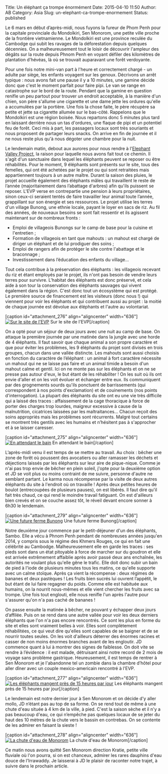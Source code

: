 Title: Un éléphant ça trompe énormément
Date: 2015-04-10 11:50
Author: AB
Category: Asia
Slug: un-elephant-ca-trompe-enormement
Status: published

Le 6 mars en début d’après-midi, nous fuyons la fureur de Phom Penh pour
la capitale provinciale du Mondolkiri, Sen Monorom, une petite ville
proche de la frontière vietnamienne. Le Mondolkiri est une province
reculée du Cambodge qui subit les ravages de la déforestation depuis
quelques décennies. On a malheureusement tout le loisir de découvrir
l'ampleur des dégâts sur la route depuis Phnom Penh en voyant défiler
des kilomètres de plantation d'hévéas, là où se trouvait auparavant une
forêt verdoyante.

<!--more-->

Pour une fois notre mini-van part à l'heure et correctement chargé - un
adulte par siège, les enfants voyagent sur les genoux. Décrivons un
arrêt typique : nous avons fait une pause il y a 10 minutes, une gamine
décide donc que c'est le moment parfait pour faire pipi. Le van se range
en catastrophe sur le bord de la route. Pendant que la gamine en
question renifle un peu partout pour trouver un endroit acceptable, à la
manière d'un chien, son père s'allume une cigarette et une dame jette
les ordures qu'elle a accumulées par la portière. Une fois la chose
faite, le père récupère sa petite et jette sa cigarette allumée sur le
bas-côté. Rappelons que le Mondolkiri est une région boisée. Nous
repartons donc 5 minutes plus tard en laissant derrière nous un tas
d'ordures, une flaque de pipi et un potentiel feu de forêt. Ceci mis à
part, les passagers locaux sont très souriants et nous proposent de
partager leurs snacks. On arrive en fin de journée et il ne nous reste
plus qu'à nous dégoter une chambre pour la nuit.

Le lendemain matin, debout aux aurores pour nous rendre à l'[Elephant
Valley
Project](http://www.elephantvalleyproject.org/about/e-v-p/ "Elephant Valley Project"),
la raison pour laquelle nous avons fait tout ce chemin. Il s'agit d'un
sanctuaire dans lequel les éléphants peuvent se reposer ou être
réhabilités. Pour le moment, 9 éléphants sont présents sur le site, tous
des femelles, qui ont été achetées par le projet ou qui sont retraitées
mais appartiennent toujours à un autre maître. Durant la saison des
pluies, le projet accueille également des éléphants mâles qui
travaillent le reste de l’année (majoritairement dans l’abattage
d'arbres) afin qu'ils puissent se reposer. L'EVP verse en contrepartie
une pension à leurs propriétaires, sinon ceux-ci seraient tentés de
faire travailler leur animal toute l’année, grappillant sur son énergie
et ses ressources. Le projet utilise les terres d'un village Bunong, une
ethnie locale, payant le loyer en sacs de riz. Au fil des années, de
nouveaux besoins se sont fait ressentir et ils agissent maintenant sur
de nombreux fronts :

-   Emploi de villageois Bunongs sur le camp de base pour la cuisine et
    l'entretien ;
-   Formation de villageois en tant que mahouts : un mahout est chargé
    de diriger un éléphant et de lui prodiguer des soins ;
-   Emploi de rangers afin de protéger le site contre l'abattage et le
    braconnage ;
-   Investissement dans l’éducation des enfants du village...

Tout cela contribue à la préservation des éléphants : les villageois
recevant du riz et étant employés par le projet, ils n'ont pas besoin de
vendre leurs terres pour survivre. L'habitat des éléphants est donc
préservé, et cela aide à son tour la conservation des éléphants sauvages
qui vivent également dans la région. C'est donc tout un écosystème qui
est protégé. Le première source de financement est les visiteurs (donc
nous !) qui viennent pour voir les éléphants et qui contribuent aussi au
projet : la moitié de chaque journée est dévolue aux éléphants et
l'autre au volontariat.

[caption id="attachment\_276" align="aligncenter" width="636"][![Sur le
site de
l'EVP](https://astridetjdenasie.files.wordpress.com/2015/04/sam_4673.jpg?w=636)](https://astridetjdenasie.files.wordpress.com/2015/04/sam_4673.jpg)
Sur le site de l'EVP[/caption]

On a opté pour un séjour de deux jours avec une nuit au camp de base. On
attaque la première journée par une matinée dans la jungle avec une
horde de 4 éléphants. Il faut savoir que chaque animal a son propre
caractère et que pour éviter les problèmes, les 9 éléphants du projet
sont divisés en trois groupes, chacun dans une vallée distincte. Les
mahouts sont aussi choisis en fonction du caractère de l’éléphant : un
animal à fort caractère nécessite un mahout qui ne se laisse pas faire
et un animal timide a besoin d'un mahout calme et gentil. Ici on ne
monte pas sur les éléphants et on ne se presse pas autour d'eux, le but
étant de les réhabiliter ! On les suit où ils ont envie d'aller et on
les voit évoluer et échanger entre eux. Ils communiquent par des
grognements sourds qu'ils ponctuent de barrissements (qui
correspondent à nos points d'exclamation) et de couinements (nos points
d'interrogation). La plupart des éléphants du site ont eu une vie très
difficile qui a laissé des traces : affaissement de la cage thoracique à
force de porter des charges trop lourdes, maigreur excessive à cause de
la malnutrition, cicatrices laissées par les maltraitances... Chacun
reçoit des soins appropriés mais les problèmes sont récurrents. Malgré
tout certains se montrent très gentils avec les humains et n’hésitent
pas à s'approcher et à se laisser caresser.

[caption id="attachment\_275" align="aligncenter" width="636"][![En
attendant le
bain](https://astridetjdenasie.files.wordpress.com/2015/04/sam_4635.jpg?w=636)](https://astridetjdenasie.files.wordpress.com/2015/04/sam_4635.jpg)
En attendant le bain[/caption]

L’après-midi venu il est temps de se mettre au travail. Au choix :
bêcher une zone de forêt où poussent des avocatiers ou aller ramasser
les déchets et déjections laissés par les éléphants sur leur aire de
pique-nique. Comme je n'ai pas trop envie de bêcher en plein soleil,
j'opte pour la deuxième option et JD se voit plus ou moins contraint de
me suivre, personne d'autre ne semblant partant. Le karma nous
récompense par la visite de deux autres éléphants du site à l'endroit où
on travaille ! Après deux petites heures de boulot (entrecoupées de
plusieurs pauses), on est libérés. Il faut dire qu'il fait très chaud,
ce qui rend le moindre travail fatiguant. On est d'ailleurs bien crevés
et on se couche assez tôt, le réveil devant encore sonner à 6h30 le
lendemain.

[caption id="attachment\_279" align="aligncenter" width="636"][![Une
future ferme
Bunong](https://astridetjdenasie.files.wordpress.com/2015/04/sam_4714.jpg?w=636)](https://astridetjdenasie.files.wordpress.com/2015/04/sam_4714.jpg)
Une future ferme Bunong[/caption]

Notre deuxième jour commence par le petit-déjeuner d'un des éléphants,
Sambo. Elle a vécu à Phnom Penh pendant de nombreuses années jusqu'en
2014, y compris sous le régime des Khmers Rouges, ce qui en fait une
célébrité au Cambodge. Malheureusement elle en garde les traces : ses
pieds sont dans un état pitoyable à force de marcher sur du goudron et
elle est arrivée extrêmement affaiblie après avoir passé deux ans
enchaînée, les autorités ne voulant plus qu'elle gêne le trafic. Elle
doit donc subir un bain de pied à l'iode de plusieurs minutes tous les
matins, ce qu'elle supporte avec un calme stoïque. Après ça vient la
récompense : deux régimes de bananes et deux pastèques ! Les fruits bien
sucrés lui ouvrent l’appétit, le but étant de lui faire regagner du
poids. Comme elle est habituée aux humains, on la nourrit nous-mêmes et
elle vient chercher les fruits avec sa trompe. Une fois tout englouti,
elle nous renifle l'un après l'autre pour s'assurer qu'on n'a pas caché
de bananes !

On passe ensuite la matinée à bêcher, ne pouvant y échapper deux jours
d’affilée. Puis on se rend dans une autre vallée pour voir les deux
derniers éléphants que l'on n'a pas encore rencontrés. Ce sont les plus
en forme du site et elles sont vraiment belles à voir. Elles sont
complètement réhabilitées, ce qui veut dire qu'elles sont capables de se
baigner et de se nourrir toutes seules. On les voit d'ailleurs déterrer
des énormes racines et casser de non moins énormes branches avant de les
engloutir. JD commence quant à lui à montrer des signes de faiblesse. On
doit vite se rendre à l’évidence : il est malade, détruisant ainsi notre
record de 2 mois de voyage sans problème gastrique. Heureusement, il est
temps de rentrer à Sen Monorom et je l'abandonne tel un zombie dans la
chambre d’hôtel pour aller dîner avec un couple mexico-americain
rencontré à l'EVP.

[caption id="attachment\_277" align="aligncenter" width="636"][![Les
éléphants mangent près de 15 heures par
jour](https://astridetjdenasie.files.wordpress.com/2015/04/sam_4670.jpg?w=636)](https://astridetjdenasie.files.wordpress.com/2015/04/sam_4670.jpg)
Les éléphants mangent près de 15 heures par jour[/caption]

Le lendemain est notre dernier jour à Sen Monorom et on décide d'y aller
mollo, JD n’étant pas au top de sa forme. On se rend tout de même à une
chute d'eau située à 4 km de la ville, à pied. C'est la saison sèche et
il n'y a pas beaucoup d'eau, ce qui n’empêche pas quelques locaux de se
jeter du haut des 10 mètres de la chute vers le bassin en contrebas. On
se contente de les admirer en faisant la sieste !

[caption id="attachment\_278" align="aligncenter" width="636"][![La
chute d'eau de
Monorom](https://astridetjdenasie.files.wordpress.com/2015/04/sam_4725.jpg?w=636)](https://astridetjdenasie.files.wordpress.com/2015/04/sam_4725.jpg)
La chute d'eau de Monorom[/caption]

Ce matin nous avons quitté Sen Monorom direction Kratie, petite ville
fluviale où l'on pourra, si on est chanceux, admirer les rares dauphins
d'eau douce de l'Irrawaddy. Je laisserai à JD le plaisir de raconter
notre trajet, à suivre dans le prochain article.

